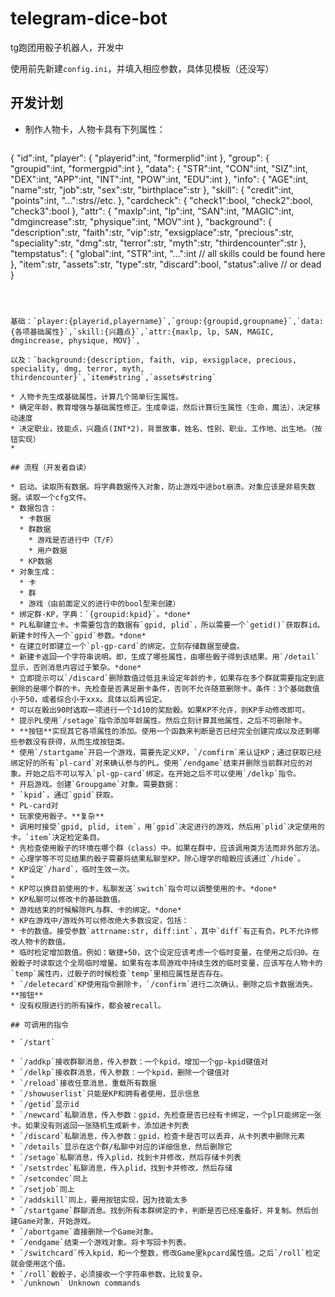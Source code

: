 # telegram-dice-bot
tg跑团用骰子机器人，开发中

使用前先新建`config.ini`，并填入相应参数，具体见模板（还没写）

## 开发计划

* 制作人物卡，人物卡具有下列属性：

  ```json
{
      "id":int,
    "player":
      {
          "playerid":int,
          "formerplid":int
      },
      "group":
      {
          "groupid":int,
          "formergpid":int
      },
      "data":
      {
          "STR":int,
          "CON":int,
          "SIZ":int,
          "DEX":int,
          "APP":int,
          "INT":int,
          "POW":int,
          "EDU":int
      },
      "info":
      {
          "AGE":int,
          "name":str,
          "job":str,
          "sex":str,
          "birthplace":str
      },
      "skill":
      {
          "credit":int,
          "points":int,
          "...":strs//etc.
      },
      "cardcheck":
      {
          "check1":bool,
          "check2":bool,
          "check3":bool
      },
      "attr":
      {
          "maxlp":int,
          "lp":int,
          "SAN":int,
          "MAGIC":int,
          "dmgincrease":str,
          "physique":int,
          "MOV":int
      },
      "background":
      {
          "description":str,
          "faith":str,
          "vip":str,
          "exsigplace":str,
          "precious":str,
          "speciality":str,
          "dmg":str,
          "terror":str,
          "myth":str,
          "thirdencounter":str
      },
      "tempstatus":
      {
        	"global":int,
          "STR":int,
          "...":int // all skills could be found here
      },
      "item":str,
      "assets":str,
      "type":str,
      "discard":bool,
      "status":alive // or dead
  }
  ```
  
  
  
  基础：`player:{playerid,playername}`,`group:{groupid,groupname}`,`data:{各项基础属性}`,`skill:{兴趣点}`,`attr:{maxlp, lp, SAN, MAGIC, dmgincrease, physique, MOV}`,
  
  以及：`background:{description, faith, vip, exsigplace, precious, speciality, dmg, terror, myth, thirdencounter}`,`item#string`,`assets#string`
  
  * 人物卡先生成基础属性。计算几个简单衍生属性。
  * 确定年龄，教育增强与基础属性修正。生成幸运，然后计算衍生属性（生命，魔法），决定移动速度
  * 决定职业，技能点，兴趣点(INT*2)，背景故事，姓名、性别、职业、工作地、出生地。（按钮实现）
  * 

## 流程（开发者自读）

* 启动。读取所有数据。将字典数据传入对象，防止游戏中途bot崩溃。对象应该是非易失数据。读取一个cfg文件。
  * 数据包含：
    * 卡数据
    * 群数据
      * 游戏是否进行中（T/F）
      * 用户数据
    * KP数据
  * 对象生成：
    * 卡
    * 群
    * 游戏（由前面定义的进行中的bool型来创建）
* 绑定群-KP，字典：`{groupid:kpid}`。*done*
* PL私聊建立卡。卡需要包含的数据有`gpid, plid`，所以需要一个`getid()`获取群id。新建卡时传入一个`gpid`参数。*done*
  * 在建立时即建立一个`pl-gp-card`的绑定。立刻存储数据至硬盘。
  * 新建卡返回一个字符串说明。即，生成了哪些属性，由哪些骰子得到该结果。用`/detail`显示，否则消息内容过于繁杂。*done*
  * 立即提示可以`/discard`删除数值过低且未设定年龄的卡，如果存在多个群就需要指定到底删除的是哪个群的卡。先检查是否满足删卡条件，否则不允许随意删除卡。条件：3个基础数值小于50，或者综合小于xxx。具体以后再设定。
  * 可以在骰出90时选取一项进行一个1d10的奖励骰。如果KP不允许，则KP手动修改即可。
  * 提示PL使用`/setage`指令添加年龄属性。然后立刻计算其他属性，之后不可删除卡。
  * **按钮**实现其它各项属性的添加。使用一个函数来判断是否已经完全创建完成以及还剩哪些参数没有获得，从而生成按钮类。
* 使用`/startgame`开启一个游戏，需要先定义KP，`/comfirm`来认证KP；通过获取已经绑定好的所有`pl-card`对来确认参与的PL。使用`/endgame`结束并删除当前群对应的对象。开始之后不可以写入`pl-gp-card`绑定。在开始之后不可以使用`/delkp`指令。
* 开启游戏。创建`Groupgame`对象。需要数据：
  * `kpid`，通过`gpid`获取。
  * PL-card对
* 玩家使用骰子。**复杂**
  * 调用时接受`gpid, plid, item`，用`gpid`决定进行的游戏，然后用`plid`决定使用的卡。`item`决定检定条目。
  * 先检查使用骰子的环境在哪个群（class）中。如果在群中，应该调用类方法而非外部方法。
  * 心理学等不可见结果的骰子需要将结果私聊至KP。除心理学的暗骰应该通过`/hide`。
  * KP设定`/hard`，临时生效一次。
  * 
* KP可以换目前使用的卡，私聊发送`switch`指令可以调整使用的卡。*done*
* KP私聊可以修改卡的基础数值。
* 游戏结束的时候解除PL与群、卡的绑定。*done*
* KP在游戏中/游戏外可以修改绝大多数设定，包括：
  * 卡的数值。接受参数`attrname:str, diff:int`，其中`diff`有正有负。PL不允许修改人物卡的数值。
  * 临时检定增加数值。例如：敏捷+50，这个设定应该考虑一个临时变量，在使用之后归0。在骰骰子时读取这个全局临时增量。如果有在本局游戏中持续生效的临时变量，应该写在人物卡的`temp`属性内，过骰子的时候检查`temp`里相应属性是否存在。
* `/deletecard`KP使用指令删除卡，`/confirm`进行二次确认，删除之后卡数据消失。**按钮**
* 没有权限进行的所有操作，都会被recall。

## 可调用的指令

* `/start`

* `/addkp`接收群聊消息，传入参数：一个kpid，增加一个gp-kpid键值对
* `/delkp`接收群消息，传入参数：一个kpid，删除一个键值对
* `/reload`接收任意消息，重载所有数据
* `/showuserlist`只能是KP和拥有者使用，显示信息
* `/getid`显示id
* `/newcard`私聊消息，传入参数：gpid，先检查是否已经有卡绑定，一个pl只能绑定一张卡。如果没有则返回一张随机生成新卡，添加进卡列表
* `/discard`私聊消息，传入参数：gpid，检查卡是否可以丢弃，从卡列表中删除元素
* `/details`显示在这个群/私聊中对应的详细信息，然后删除它
* `/setage`私聊消息，传入plid，找到卡并修改，然后存储卡列表
* `/setstrdec`私聊消息，传入plid，找到卡并修改，然后存储
* `/setcondec`同上
* `/setjob`同上
* `/addskill`同上，要用按钮实现，因为技能太多
* `/startgame`群聊消息。找到所有本群绑定的卡，判断是否已经准备好，并复制。然后创建Game对象，开始游戏。
* `/abortgame`直接删除一个Game对象。
* `/endgame`结束一个游戏对象。将卡写回卡列表。
* `/switchcard`传入kpid，和一个整数，修改Game里kpcard属性值。之后`/roll`检定就会使用这个值。
* `/roll`骰骰子，必须接收一个字符串参数，比较复杂。
* `/unknown` Unknown commands